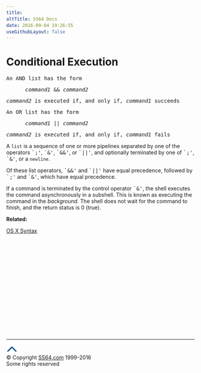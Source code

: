 ```yaml
---
title:
altTitle: SS64 Docs
date: 2016-09-04 19:26:55
useGithubLayout: false
---
```

<!-- #EndLibraryItem --><h1>Conditional Execution</h1>
<pre>An AND list has the form </pre>
<pre><var>      command1</var> &amp;&amp; <var>command2</var></pre>
<pre><var>command2</var> is executed if, and only if, <var>command1</var> succeeds
</pre>
<pre>An OR list has the form </pre>
<pre><var>      command1</var> || <var>command2</var></pre>
<pre><var>command2</var> is executed if, and only if, <var>command1</var> fails  </pre>
<p>A <code>list</code> is a sequence of one or more pipelines separated by one 
  of the operators <samp>`;'</samp>, <samp>`&amp;'</samp>, <samp>`&amp;&amp;'</samp>, 
  or <samp>`||'</samp>, and optionally terminated by one of <samp>`;'</samp>, 
  <samp>`&amp;'</samp>, or a <code>newline</code>. </p>
<p>Of these list operators, <samp>`&amp;&amp;'</samp> and <samp>`||'</samp> have 
  equal precedence, followed by <samp>`;'</samp> and <samp>`&amp;'</samp>, which 
  have equal precedence. </p>
<p>If a command is terminated by the control operator <samp>`&amp;'</samp>, the 
  shell executes the command asynchronously in a subshell. This is known as executing 
  the command in the <var>background</var>. The shell does not wait for the command 
  to finish, and the return status is 0 (true).</p>
<p> <b>Related:</b></p>
<p><a href="syntax.html">OS X Syntax</a></p><!-- #BeginLibraryItem "/Library/foot_osx.lbi" --><p><script async="" src="//pagead2.googlesyndication.com/pagead/js/adsbygoogle.js"></script>
<!-- OSX300 -->
<ins class="adsbygoogle" style="display:inline-block;width:300px;height:250px" data-ad-client="ca-pub-6140977852749469" data-ad-slot="1823340303"></ins>
<script>
(adsbygoogle = window.adsbygoogle || []).push({});
</script></p>
<hr>
<div id="bl" class="footer"><a href="#"><img src="../images/top.png" width="30" height="22" alt="Back to the Top"></a></div>
<div id="br" class="footer, tagline">© Copyright <a href="http://ss64.com/">SS64.com</a> 1999-2016<br>
Some rights reserved</div><!-- #EndLibraryItem -->
